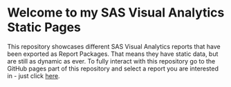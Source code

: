 # Welcome to my SAS Visual Analytics Static Pages

This repository showcases different SAS Visual Analytics reports that have been exported as Report Packages. That means they have static data, but are still as dynamic as ever. To fully interact with this repository go to the GitHub pages part of this repository and select a report you are interested in - just click [here](https://criptic.github.io/va-static-reports/).
